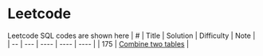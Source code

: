 # Leetcode
Leetcode SQL codes are shown here
| # | Title | Solution | Difficulty | Note | 
| -- | --- | ---- | ---- | ---- | 
| 175 | [Combine two tables](https://leetcode.com/problems/combine-two-tables/) | 
